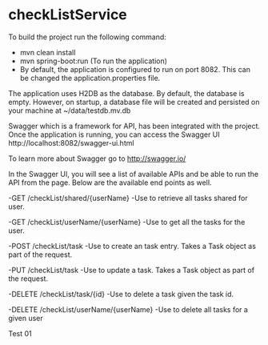 # checkListService

To build the project run the following command:
  - mvn clean install
  - mvn spring-boot:run (To run the application)
  - By default, the application is configured to run on port 8082. This can be changed the application.properties file.

The application uses H2DB as the database. By default, the database is empty. However, on startup, a database file will be created and persisted on your machine at ~/data/testdb.mv.db

Swagger which is a framework for API, has been integrated with the project. Once the application is running, you can access the Swagger UI http://localhost:8082/swagger-ui.html

To learn more about Swagger go to http://swagger.io/

In the Swagger UI, you will see a list of available APIs and be able to run the API from the page. Below are the available end points as well.

  -GET /checkList/shared/{userName}
    -Use to retrieve all tasks shared for user.
  
  -GET /checkList/userName/{userName}
    -Use to get all the tasks for the user.
  
  -POST /checkList/task
    -Use to create an task entry. Takes a Task object as part of the request.
  
  -PUT /checkList/task
    -Use to update a task. Takes a Task object as part of the request.
  
  -DELETE /checkList/task/{id}
    -Use to delete a task given the task id.
  
  -DELETE /checkList/userName/{userName}
    -Use to delete all tasks for a given user

Test 01
